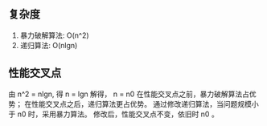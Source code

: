 ## 复杂度
1. 暴力破解算法: O(n^2)
2. 递归算法: O(nlgn)
## 性能交叉点
由 n^2 = nlgn, 得
n = lgn
解得，  n = n0
在性能交叉点之前，暴力破解算法占优势；
在性能交叉点之后，递归算法更占优势。
通过修改递归算法，当问题规模小于 n0 时，采用暴力算法。
修改后，性能交叉点不变，依旧时 n0 。
